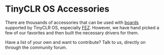# TinyCLR OS Accessories

There are thousands of accessories that can be used with [boards](http://docs.ghielectronics.com/tinyclr/boards/intro.html) supported by TinyCLR OS, especially [FEZ](http://docs.ghielectronics.com/hardware/fez.html). However, we have hand picked a few of our favorites and then built the necessary drivers for them.

Have a list of your own and want to contribute? Talk to us, directly on through the community forum.
